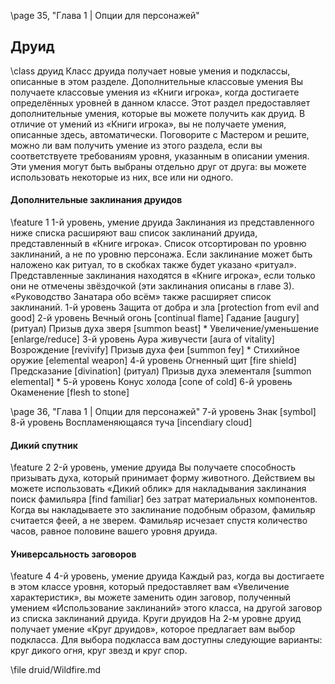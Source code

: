 \page 35, "Глава 1 | Опции для персонажей"
## Друид
\class друид
Класс друида получает новые умения и подклассы, описанные в этом разделе.
Дополнительные классовые умения
Вы получаете классовые умения из «Книги игрока»,
когда достигаете определённых уровней в данном классе. Этот раздел предоставляет дополнительные умения, которые вы можете получить как друид. В отличие от умений из «Книги игрока», вы не получаете умения, описанные здесь, автоматически. Поговорите с Мастером и решите, можно ли вам получить умение из этого раздела, если вы соответствуете требованиям уровня, указанным в описании умения. Эти умения могут быть выбраны отдельно друг от друга: вы можете использовать некоторые из них, все или ни одного.
#### Дополнительные заклинания друидов
\feature 1
1-й уровень, умение друида
Заклинания из представленного ниже списка расширяют ваш список заклинаний друида, представленный в «Книге игрока». Список отсортирован по уровню заклинаний, а не по уровню персонажа.
Если заклинание может быть наложено как ритуал, то в скобках также будет указано «ритуал». Представленные заклинания находятся в «Книге игрока»,
если только они не отмечены звёздочкой (эти заклинания описаны в главе 3). «Руководство Занатара обо всём» также расширяет список заклинаний.
1-й уровень
Защита от добра и зла [protection from evil and good]
2-й уровень
Вечный огонь [continual flame]
Гадание [augury] (ритуал)
Призыв духа зверя [summon beast] *
Увеличение/уменьшение [enlarge/reduce]
3-й уровень
Аура живучести [aura of vitality]
Возрождение [revivify]
Призыв духа феи [summon fey] *
Стихийное оружие [elemental weapon]
4-й уровень
Огненный щит [fire shield]
Предсказание [divination] (ритуал)
Призыв духа элементаля [summon elemental] *
5-й уровень
Конус холода [cone of cold]
6-й уровень
Окаменение [flesh to stone]

\page 36, "Глава 1 | Опции для персонажей"
7-й уровень
Знак [symbol]
8-й уровень
Воспламеняющаяся туча [incendiary cloud]
#### Дикий спутник
\feature 2
2-й уровень, умение друида
Вы получаете способность призывать духа, который принимает форму животного. Действием вы можете использовать «Дикий облик» для накладывания заклинания поиск фамильяра [find familiar] без затрат материальных компонентов.
Когда вы накладываете это заклинание подобным образом, фамильяр считается феей, а не зверем. Фамильяр исчезает спустя количество часов, равное половине вашего уровня друида.
#### Универсальность заговоров
\feature 4
4-й уровень, умение друида
Каждый раз, когда вы достигаете в этом классе уровня, который предоставляет вам «Увеличение характеристик», вы можете заменить один заговор, полученный умением «Использование заклинаний» этого класса, на другой заговор из списка заклинаний друида.
Круги друидов
На 2-м уровне друид получает умение «Круг друидов», которое предлагает вам выбор подкласса. Для выбора подкласса вам доступны следующие варианты: круг дикого огня, круг звезд и круг спор.

\file druid/Wildfire.md
